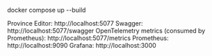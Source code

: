 docker compose up --build

Province Editor: http://localhost:5077
Swagger: http://localhost:5077/swagger
OpenTelemetry metrics (consumed by Prometheus): http://localhost:5077/metrics
Prometheus: http://localhost:9090
Grafana: http://localhost:3000
